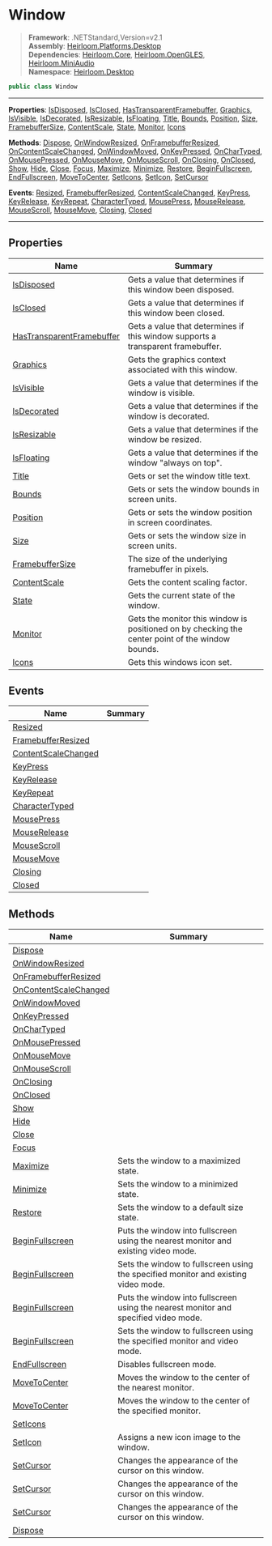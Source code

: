 # Window

> **Framework**: .NETStandard,Version=v2.1  
> **Assembly**: [Heirloom.Platforms.Desktop][0]  
> **Dependencies**: [Heirloom.Core][1], [Heirloom.OpenGLES][2], [Heirloom.MiniAudio][3]  
> **Namespace**: [Heirloom.Desktop][0]  

```cs
public class Window
```

--------------------------------------------------------------------------------

**Properties**: [IsDisposed][4], [IsClosed][5], [HasTransparentFramebuffer][6], [Graphics][7], [IsVisible][8], [IsDecorated][9], [IsResizable][10], [IsFloating][11], [Title][12], [Bounds][13], [Position][14], [Size][15], [FramebufferSize][16], [ContentScale][17], [State][18], [Monitor][19], [Icons][20]

**Methods**: [Dispose][21], [OnWindowResized][22], [OnFramebufferResized][23], [OnContentScaleChanged][24], [OnWindowMoved][25], [OnKeyPressed][26], [OnCharTyped][27], [OnMousePressed][28], [OnMouseMove][29], [OnMouseScroll][30], [OnClosing][31], [OnClosed][32], [Show][33], [Hide][34], [Close][35], [Focus][36], [Maximize][37], [Minimize][38], [Restore][39], [BeginFullscreen][40], [EndFullscreen][41], [MoveToCenter][42], [SetIcons][43], [SetIcon][44], [SetCursor][45]

**Events**: [Resized][46], [FramebufferResized][47], [ContentScaleChanged][48], [KeyPress][49], [KeyRelease][50], [KeyRepeat][51], [CharacterTyped][52], [MousePress][53], [MouseRelease][54], [MouseScroll][55], [MouseMove][56], [Closing][57], [Closed][58]

--------------------------------------------------------------------------------

## Properties

| Name                           | Summary                                                                                          |
|--------------------------------|--------------------------------------------------------------------------------------------------|
| [IsDisposed][4]                | Gets a value that determines if this window been disposed.                                       |
| [IsClosed][5]                  | Gets a value that determines if this window been closed.                                         |
| [HasTransparentFramebuffer][6] | Gets a value that determines if this window supports a transparent framebuffer.                  |
| [Graphics][7]                  | Gets the graphics context associated with this window.                                           |
| [IsVisible][8]                 | Gets a value that determines if the window is visible.                                           |
| [IsDecorated][9]               | Gets a value that determines if the window is decorated.                                         |
| [IsResizable][10]              | Gets a value that determines if the window be resized.                                           |
| [IsFloating][11]               | Gets a value that determines if the window "always on top".                                      |
| [Title][12]                    | Gets or set the window title text.                                                               |
| [Bounds][13]                   | Gets or sets the window bounds in screen units.                                                  |
| [Position][14]                 | Gets or sets the window position in screen coordinates.                                          |
| [Size][15]                     | Gets or sets the window size in screen units.                                                    |
| [FramebufferSize][16]          | The size of the underlying framebuffer in pixels.                                                |
| [ContentScale][17]             | Gets the content scaling factor.                                                                 |
| [State][18]                    | Gets the current state of the window.                                                            |
| [Monitor][19]                  | Gets the monitor this window is positioned on by checking the center point of the window bounds. |
| [Icons][20]                    | Gets this windows icon set.                                                                      |

## Events

| Name                      | Summary |
|---------------------------|---------|
| [Resized][46]             |         |
| [FramebufferResized][47]  |         |
| [ContentScaleChanged][48] |         |
| [KeyPress][49]            |         |
| [KeyRelease][50]          |         |
| [KeyRepeat][51]           |         |
| [CharacterTyped][52]      |         |
| [MousePress][53]          |         |
| [MouseRelease][54]        |         |
| [MouseScroll][55]         |         |
| [MouseMove][56]           |         |
| [Closing][57]             |         |
| [Closed][58]              |         |

## Methods

| Name                        | Summary                                                                             |
|-----------------------------|-------------------------------------------------------------------------------------|
| [Dispose][21]               |                                                                                     |
| [OnWindowResized][22]       |                                                                                     |
| [OnFramebufferResized][23]  |                                                                                     |
| [OnContentScaleChanged][24] |                                                                                     |
| [OnWindowMoved][25]         |                                                                                     |
| [OnKeyPressed][26]          |                                                                                     |
| [OnCharTyped][27]           |                                                                                     |
| [OnMousePressed][28]        |                                                                                     |
| [OnMouseMove][29]           |                                                                                     |
| [OnMouseScroll][30]         |                                                                                     |
| [OnClosing][31]             |                                                                                     |
| [OnClosed][32]              |                                                                                     |
| [Show][33]                  |                                                                                     |
| [Hide][34]                  |                                                                                     |
| [Close][35]                 |                                                                                     |
| [Focus][36]                 |                                                                                     |
| [Maximize][37]              | Sets the window to a maximized state.                                               |
| [Minimize][38]              | Sets the window to a minimized state.                                               |
| [Restore][39]               | Sets the window to a default size state.                                            |
| [BeginFullscreen][40]       | Puts the window into fullscreen using the nearest monitor and existing video mode.  |
| [BeginFullscreen][40]       | Sets the window to fullscreen using the specified monitor and existing video mode.  |
| [BeginFullscreen][40]       | Puts the window into fullscreen using the nearest monitor and specified video mode. |
| [BeginFullscreen][40]       | Sets the window to fullscreen using the specified monitor and video mode.           |
| [EndFullscreen][41]         | Disables fullscreen mode.                                                           |
| [MoveToCenter][42]          | Moves the window to the center of the nearest monitor.                              |
| [MoveToCenter][42]          | Moves the window to the center of the specified monitor.                            |
| [SetIcons][43]              |                                                                                     |
| [SetIcon][44]               | Assigns a new icon image to the window.                                             |
| [SetCursor][45]             | Changes the appearance of the cursor on this window.                                |
| [SetCursor][45]             | Changes the appearance of the cursor on this window.                                |
| [SetCursor][45]             | Changes the appearance of the cursor on this window.                                |
| [Dispose][21]               |                                                                                     |

[0]: ../Heirloom.Platforms.Desktop.md
[1]: ../Heirloom.Core.md
[2]: ../Heirloom.OpenGLES.md
[3]: ../Heirloom.MiniAudio.md
[4]: Heirloom.Desktop.Window.IsDisposed.md
[5]: Heirloom.Desktop.Window.IsClosed.md
[6]: Heirloom.Desktop.Window.HasTransparentFramebuffer.md
[7]: Heirloom.Desktop.Window.Graphics.md
[8]: Heirloom.Desktop.Window.IsVisible.md
[9]: Heirloom.Desktop.Window.IsDecorated.md
[10]: Heirloom.Desktop.Window.IsResizable.md
[11]: Heirloom.Desktop.Window.IsFloating.md
[12]: Heirloom.Desktop.Window.Title.md
[13]: Heirloom.Desktop.Window.Bounds.md
[14]: Heirloom.Desktop.Window.Position.md
[15]: Heirloom.Desktop.Window.Size.md
[16]: Heirloom.Desktop.Window.FramebufferSize.md
[17]: Heirloom.Desktop.Window.ContentScale.md
[18]: Heirloom.Desktop.Window.State.md
[19]: Heirloom.Desktop.Window.Monitor.md
[20]: Heirloom.Desktop.Window.Icons.md
[21]: Heirloom.Desktop.Window.Dispose.md
[22]: Heirloom.Desktop.Window.OnWindowResized.md
[23]: Heirloom.Desktop.Window.OnFramebufferResized.md
[24]: Heirloom.Desktop.Window.OnContentScaleChanged.md
[25]: Heirloom.Desktop.Window.OnWindowMoved.md
[26]: Heirloom.Desktop.Window.OnKeyPressed.md
[27]: Heirloom.Desktop.Window.OnCharTyped.md
[28]: Heirloom.Desktop.Window.OnMousePressed.md
[29]: Heirloom.Desktop.Window.OnMouseMove.md
[30]: Heirloom.Desktop.Window.OnMouseScroll.md
[31]: Heirloom.Desktop.Window.OnClosing.md
[32]: Heirloom.Desktop.Window.OnClosed.md
[33]: Heirloom.Desktop.Window.Show.md
[34]: Heirloom.Desktop.Window.Hide.md
[35]: Heirloom.Desktop.Window.Close.md
[36]: Heirloom.Desktop.Window.Focus.md
[37]: Heirloom.Desktop.Window.Maximize.md
[38]: Heirloom.Desktop.Window.Minimize.md
[39]: Heirloom.Desktop.Window.Restore.md
[40]: Heirloom.Desktop.Window.BeginFullscreen.md
[41]: Heirloom.Desktop.Window.EndFullscreen.md
[42]: Heirloom.Desktop.Window.MoveToCenter.md
[43]: Heirloom.Desktop.Window.SetIcons.md
[44]: Heirloom.Desktop.Window.SetIcon.md
[45]: Heirloom.Desktop.Window.SetCursor.md
[46]: Heirloom.Desktop.Window.Resized.md
[47]: Heirloom.Desktop.Window.FramebufferResized.md
[48]: Heirloom.Desktop.Window.ContentScaleChanged.md
[49]: Heirloom.Desktop.Window.KeyPress.md
[50]: Heirloom.Desktop.Window.KeyRelease.md
[51]: Heirloom.Desktop.Window.KeyRepeat.md
[52]: Heirloom.Desktop.Window.CharacterTyped.md
[53]: Heirloom.Desktop.Window.MousePress.md
[54]: Heirloom.Desktop.Window.MouseRelease.md
[55]: Heirloom.Desktop.Window.MouseScroll.md
[56]: Heirloom.Desktop.Window.MouseMove.md
[57]: Heirloom.Desktop.Window.Closing.md
[58]: Heirloom.Desktop.Window.Closed.md
